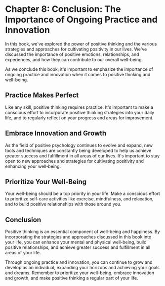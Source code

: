 Chapter 8: Conclusion: The Importance of Ongoing Practice and Innovation
========================================================================

In this book, we've explored the power of positive thinking and the various strategies and approaches for cultivating positivity in our lives. We've discussed the importance of positive emotions, relationships, and experiences, and how they can contribute to our overall well-being.

As we conclude this book, it's important to emphasize the importance of ongoing practice and innovation when it comes to positive thinking and well-being.

Practice Makes Perfect
----------------------

Like any skill, positive thinking requires practice. It's important to make a conscious effort to incorporate positive thinking strategies into your daily life, and to regularly reflect on your progress and areas for improvement.

Embrace Innovation and Growth
-----------------------------

As the field of positive psychology continues to evolve and expand, new tools and techniques are constantly being developed to help us achieve greater success and fulfillment in all areas of our lives. It's important to stay open to new approaches and strategies for cultivating positivity and enhancing your well-being.

Prioritize Your Well-Being
--------------------------

Your well-being should be a top priority in your life. Make a conscious effort to prioritize self-care activities like exercise, mindfulness, and relaxation, and to build positive relationships with those around you.

Conclusion
----------

Positive thinking is an essential component of well-being and happiness. By incorporating the strategies and approaches discussed in this book into your life, you can enhance your mental and physical well-being, build positive relationships, and achieve greater success and fulfillment in all areas of your life.

Through ongoing practice and innovation, you can continue to grow and develop as an individual, expanding your horizons and achieving your goals and dreams. Remember to prioritize your well-being, embrace innovation and growth, and make positive thinking a regular part of your life.
